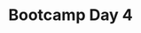 # Bootcamp Day 4
<!--
## Morning

[Dictionaries](../assignments/bootcamp/dictionaries/assignment/index.md)

## Afternoon

[Linear Regression](../assignments/bootcamp/linear_regression/assignment/index.md)

## Daily Reflection

Please fill out [this survey](https://forms.gle/qyzDdwYqraEjBTzE9) today at the end of class. 

-->
